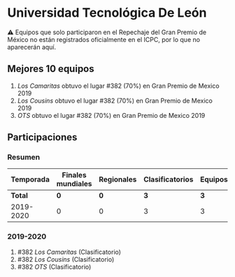 # Universidad Tecnológica De León

:warning: Equipos que solo participaron en el Repechaje del Gran Premio de México no están registrados oficialmente en el ICPC, por lo que no aparecerán aquí.

## Mejores 10 equipos

1. _Los Camaritas_ obtuvo el lugar #382 (70%) en Gran Premio de Mexico 2019
1. _Los Cousins_ obtuvo el lugar #382 (70%) en Gran Premio de Mexico 2019
1. _OTS_ obtuvo el lugar #382 (70%) en Gran Premio de Mexico 2019

## Participaciones

### Resumen

| Temporada | Finales mundiales | Regionales | Clasificatorios | Equipos |
| --- | --- | --- | --- | --- |
| **Total** | **0** | **0** | **3** | **3** |
| 2019-2020 | 0 | 0 | 3 | 3 |

### 2019-2020

1. #382 _Los Camaritas_ (Clasificatorio)
1. #382 _Los Cousins_ (Clasificatorio)
1. #382 _OTS_ (Clasificatorio)



